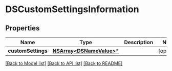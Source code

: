 # DSCustomSettingsInformation

## Properties
Name | Type | Description | Notes
------------ | ------------- | ------------- | -------------
**customSettings** | [**NSArray&lt;DSNameValue&gt;***](DSNameValue.md) |  | [optional] 

[[Back to Model list]](../README.md#documentation-for-models) [[Back to API list]](../README.md#documentation-for-api-endpoints) [[Back to README]](../README.md)


